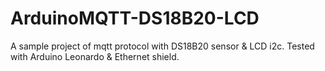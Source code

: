 # ArduinoMQTT-DS18B20-LCD
A sample project of mqtt protocol with DS18B20 sensor &amp; LCD i2c. Tested with Arduino Leonardo &amp; Ethernet shield.
